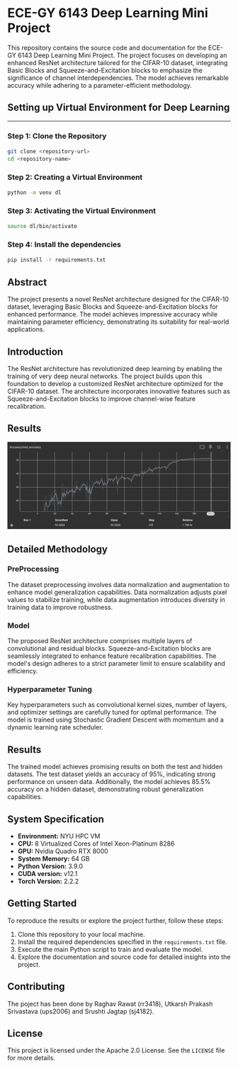 # ECE-GY 6143 Deep Learning Mini Project

This repository contains the source code and documentation for the ECE-GY 6143 Deep Learning Mini Project. 
The project focuses on developing an enhanced ResNet architecture tailored for the CIFAR-10 dataset, integrating 
Basic Blocks and Squeeze-and-Excitation blocks to emphasize the significance of channel interdependencies. 
The model achieves remarkable accuracy while adhering to a parameter-efficient methodology.

## Setting up Virtual Environment for Deep Learning

---

### Step 1: Clone the Repository

```bash
git clone <repository-url>
cd <repository-name>
```

### Step 2: Creating a Virtual Environment

```bash
python -m venv dl
```

### Step 3: Activating the Virtual Environment

```bash
source dl/bin/activate
```

### Step 4: Install the dependencies

```bash
pip install -r requirements.txt
```

## Abstract
The project presents a novel ResNet architecture designed for the CIFAR-10 dataset, leveraging Basic Blocks and 
Squeeze-and-Excitation blocks for enhanced performance. The model achieves impressive accuracy while maintaining parameter 
efficiency, demonstrating its suitability for real-world applications.

## Introduction
The ResNet architecture has revolutionized deep learning by enabling the training of very deep neural networks. 
The project builds upon this foundation to develop a customized ResNet architecture optimized for the CIFAR-10 dataset. 
The architecture incorporates innovative features such as Squeeze-and-Excitation blocks to improve channel-wise feature recalibration.

## Results

![test_accuracy](https://github.com/rawatraghav/ECE-GY-7123-DL-mini-project/blob/main/images/test_accuracy.png)

## Detailed Methodology

### PreProcessing
The dataset preprocessing involves data normalization and augmentation to enhance model generalization capabilities. 
Data normalization adjusts pixel values to stabilize training, while data augmentation introduces diversity in training data to improve robustness.

### Model
The proposed ResNet architecture comprises multiple layers of convolutional and residual blocks. Squeeze-and-Excitation 
blocks are seamlessly integrated to enhance feature recalibration capabilities. The model's design adheres to a strict 
parameter limit to ensure scalability and efficiency.


### Hyperparameter Tuning
Key hyperparameters such as convolutional kernel sizes, number of layers, and optimizer settings are carefully tuned for 
optimal performance. The model is trained using Stochastic Gradient Descent with momentum and a dynamic learning rate scheduler.

## Results
The trained model achieves promising results on both the test and hidden datasets. The test dataset yields an accuracy of 95%, 
indicating strong performance on unseen data. Additionally, the model achieves 85.5% accuracy on a hidden dataset, demonstrating robust generalization capabilities.

## System Specification
- **Environment:** NYU HPC VM
- **CPU:** 8 Virtualized Cores of Intel Xeon-Platinum 8286
- **GPU:** Nvidia Quadro RTX 8000
- **System Memory:** 64 GB
- **Python Version:** 3.9.0
- **CUDA version:** v12.1
- **Torch Version:** 2.2.2

## Getting Started
To reproduce the results or explore the project further, follow these steps:
1. Clone this repository to your local machine.
2. Install the required dependencies specified in the `requirements.txt` file.
3. Execute the main Python script to train and evaluate the model.
4. Explore the documentation and source code for detailed insights into the project.


## Contributing
The poject has been done by Raghav Rawat (rr3418), Utkarsh Prakash Srivastava (ups2006) and Srushti Jagtap (sj4182). 

## License
This project is licensed under the Apache 2.0 License. See the `LICENSE` file for more details.
